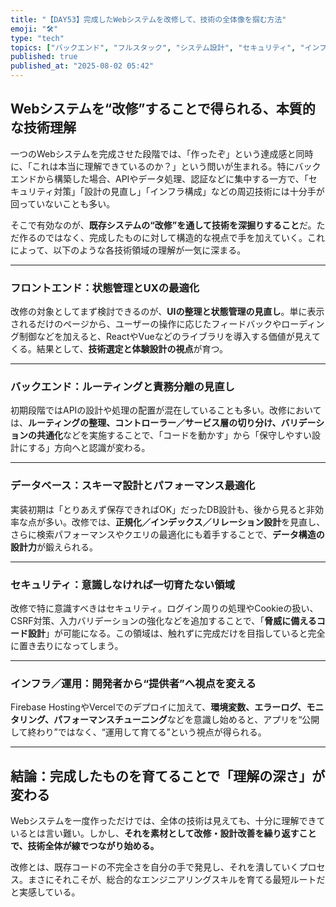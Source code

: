 ```yaml
---
title: "【DAY53】完成したWebシステムを改修して、技術の全体像を掴む方法"
emoji: "🛠️"
type: "tech"
topics: ["バックエンド", "フルスタック", "システム設計", "セキュリティ", "インフラ"]
published: true
published_at: "2025-08-02 05:42"
---
```


## Webシステムを“改修”することで得られる、本質的な技術理解

一つのWebシステムを完成させた段階では、「作ったぞ」という達成感と同時に、「これは本当に理解できているのか？」という問いが生まれる。特にバックエンドから構築した場合、APIやデータ処理、認証などに集中する一方で、「セキュリティ対策」「設計の見直し」「インフラ構成」などの周辺技術には十分手が回っていないことも多い。

そこで有効なのが、**既存システムの“改修”を通して技術を深掘りすること**だ。ただ作るのではなく、完成したものに対して構造的な視点で手を加えていく。これによって、以下のような各技術領域の理解が一気に深まる。

---

### フロントエンド：状態管理とUXの最適化

改修の対象としてまず検討できるのが、**UIの整理と状態管理の見直し**。単に表示されるだけのページから、ユーザーの操作に応じたフィードバックやローディング制御などを加えると、ReactやVueなどのライブラリを導入する価値が見えてくる。結果として、**技術選定と体験設計の視点**が育つ。

---

### バックエンド：ルーティングと責務分離の見直し

初期段階ではAPIの設計や処理の配置が混在していることも多い。改修においては、**ルーティングの整理、コントローラー／サービス層の切り分け、バリデーションの共通化**などを実施することで、「コードを動かす」から「保守しやすい設計にする」方向へと認識が変わる。

---

### データベース：スキーマ設計とパフォーマンス最適化

実装初期は「とりあえず保存できればOK」だったDB設計も、後から見ると非効率な点が多い。改修では、**正規化／インデックス／リレーション設計**を見直し、さらに検索パフォーマンスやクエリの最適化にも着手することで、**データ構造の設計力**が鍛えられる。

---

### セキュリティ：意識しなければ一切育たない領域

改修で特に意識すべきはセキュリティ。ログイン周りの処理やCookieの扱い、CSRF対策、入力バリデーションの強化などを追加することで、「**脅威に備えるコード設計**」が可能になる。この領域は、触れずに完成だけを目指していると完全に置き去りになってしまう。

---

### インフラ／運用：開発者から“提供者”へ視点を変える

Firebase HostingやVercelでのデプロイに加えて、**環境変数、エラーログ、モニタリング、パフォーマンスチューニング**などを意識し始めると、アプリを“公開して終わり”ではなく、“運用して育てる”という視点が得られる。

---

## 結論：完成したものを育てることで「理解の深さ」が変わる

Webシステムを一度作っただけでは、全体の技術は見えても、十分に理解できているとは言い難い。しかし、**それを素材として改修・設計改善を繰り返すことで、技術全体が線でつながり始める。**

改修とは、既存コードの不完全さを自分の手で発見し、それを潰していくプロセス。まさにそれこそが、総合的なエンジニアリングスキルを育てる最短ルートだと実感している。

